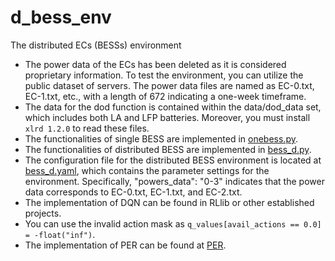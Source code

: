 # d_bess_env
The distributed ECs (BESSs) environment
* The power data of the ECs has been deleted as it is considered proprietary information. To test the environment, you can utilize the public dataset of servers. The power data files are named as EC-0.txt, EC-1.txt, etc., with a length of 672 indicating a one-week timeframe.
* The data for the dod function is contained within the data/dod_data set, which includes both LA and LFP batteries. Moreover, you must install `xlrd 1.2.0` to read these files.
* The functionalities of single BESS are implemented in [onebess.py](d_bess_env/env/onebess.py).
* The functionalities of distributed BESS are implemented in [bess_d.py](d_bess_env/env/bess_d.py).
* The configuration file for the distributed BESS environment is located at [bess_d.yaml](d_bess_env/env/config/bess_d.yaml), which contains the parameter settings for the environment. Specifically, "powers_data": "0-3" indicates that the power data corresponds to EC-0.txt, EC-1.txt, and EC-2.txt.
* The implementation of DQN can be found in RLlib or other established projects.
* You can use the invalid action mask as `q_values[avail_actions == 0.0] = -float("inf")`.
* The implementation of PER can be found at [PER](https://github.com/MorvanZhou/Reinforcement-learning-with-tensorflow/blob/master/contents/5.2_Prioritized_Replay_DQN/RL_brain.py).
  
